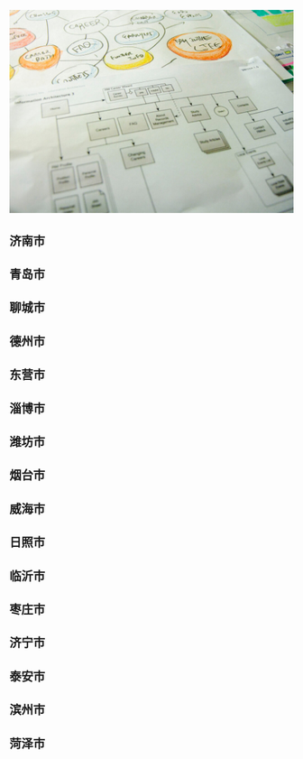 ![Flowchart](images/4853380320_492f9dce63_b.jpg ':class=banner-image')

## 济南市

## 青岛市

## 聊城市

## 德州市

## 东营市

## 淄博市

## 潍坊市

## 烟台市

## 威海市

## 日照市

## 临沂市

## 枣庄市

## 济宁市

## 泰安市

## 滨州市

## 菏泽市

